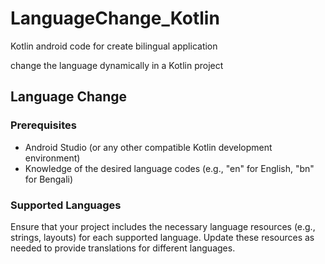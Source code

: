 # LanguageChange_Kotlin
Kotlin android code for create bilingual application

change the language dynamically in a Kotlin project
## Language Change

### Prerequisites

- Android Studio (or any other compatible Kotlin development environment)
- Knowledge of the desired language codes (e.g., "en" for English, "bn" for Bengali)
### Supported Languages

Ensure that your project includes the necessary language resources (e.g., strings, layouts) for each supported language.
Update these resources as needed to provide translations for different languages.

